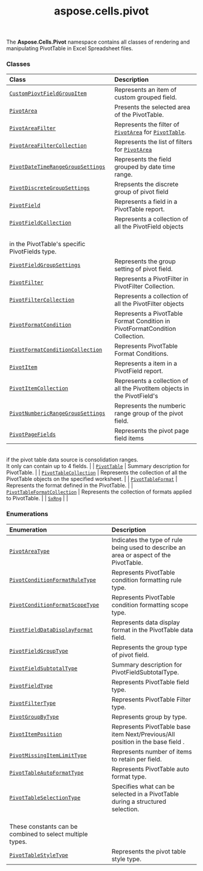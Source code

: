 ﻿---
title: aspose.cells.pivot
second_title: Aspose.Cells for Python via .NET API References
description: 
type: docs
weight: 10
url: /aspose.cells.pivot/
is_root: false
---

The **Aspose.Cells.Pivot**  namespace contains all classes of rendering and manipulating PivotTable in Excel Spreadsheet files.

### Classes
| Class | Description |
| :- | :- |
| [`CustomPiovtFieldGroupItem`](/cells/python-net/aspose.cells.pivot/custompiovtfieldgroupitem) | Represents an item of custom grouped field. |
| [`PivotArea`](/cells/python-net/aspose.cells.pivot/pivotarea) | Presents the selected area of the PivotTable. |
| [`PivotAreaFilter`](/cells/python-net/aspose.cells.pivot/pivotareafilter) | Represents the filter of [`PivotArea`](/cells/python-net/aspose.cells.pivot/pivotarea) for [`PivotTable`](/cells/python-net/aspose.cells.pivot/pivottable). |
| [`PivotAreaFilterCollection`](/cells/python-net/aspose.cells.pivot/pivotareafiltercollection) | Represents the list of filters for [`PivotArea`](/cells/python-net/aspose.cells.pivot/pivotarea) |
| [`PivotDateTimeRangeGroupSettings`](/cells/python-net/aspose.cells.pivot/pivotdatetimerangegroupsettings) | Represents the field grouped by date time range. |
| [`PivotDiscreteGroupSettings`](/cells/python-net/aspose.cells.pivot/pivotdiscretegroupsettings) | Rrepsents the discrete group of pivot field |
| [`PivotField`](/cells/python-net/aspose.cells.pivot/pivotfield) | Represents a field in a PivotTable report. |
| [`PivotFieldCollection`](/cells/python-net/aspose.cells.pivot/pivotfieldcollection) | Represents a collection of all the PivotField objects<br/>in the PivotTable's specific PivotFields type. |
| [`PivotFieldGroupSettings`](/cells/python-net/aspose.cells.pivot/pivotfieldgroupsettings) | Represents the group setting of pivot field. |
| [`PivotFilter`](/cells/python-net/aspose.cells.pivot/pivotfilter) | Represents a PivotFilter in PivotFilter Collection. |
| [`PivotFilterCollection`](/cells/python-net/aspose.cells.pivot/pivotfiltercollection) | Represents a collection of all the PivotFilter objects |
| [`PivotFormatCondition`](/cells/python-net/aspose.cells.pivot/pivotformatcondition) | Represents a PivotTable Format Condition in PivotFormatCondition Collection. |
| [`PivotFormatConditionCollection`](/cells/python-net/aspose.cells.pivot/pivotformatconditioncollection) | Represents PivotTable Format Conditions. |
| [`PivotItem`](/cells/python-net/aspose.cells.pivot/pivotitem) | Represents a item in a PivotField report. |
| [`PivotItemCollection`](/cells/python-net/aspose.cells.pivot/pivotitemcollection) | Represents a collection of all the PivotItem objects in the PivotField's |
| [`PivotNumbericRangeGroupSettings`](/cells/python-net/aspose.cells.pivot/pivotnumbericrangegroupsettings) | Represents the numberic range group of the pivot field. |
| [`PivotPageFields`](/cells/python-net/aspose.cells.pivot/pivotpagefields) | Represents the pivot page field items <br/>if the pivot table data source is consolidation ranges.<br/>It only can contain up to 4 fields. |
| [`PivotTable`](/cells/python-net/aspose.cells.pivot/pivottable) | Summary description for PivotTable. |
| [`PivotTableCollection`](/cells/python-net/aspose.cells.pivot/pivottablecollection) | Represents the collection of all the PivotTable objects on the specified worksheet. |
| [`PivotTableFormat`](/cells/python-net/aspose.cells.pivot/pivottableformat) | Represents the format defined in the PivotTable. |
| [`PivotTableFormatCollection`](/cells/python-net/aspose.cells.pivot/pivottableformatcollection) | Represents the collection of formats applied to PivotTable. |
| [`SxRng`](/cells/python-net/aspose.cells.pivot/sxrng) |  |


### Enumerations
| Enumeration | Description |
| :- | :- |
| [`PivotAreaType`](/cells/python-net/aspose.cells.pivot/pivotareatype) | Indicates the type of rule being used to describe an area or aspect of the PivotTable. |
| [`PivotConditionFormatRuleType`](/cells/python-net/aspose.cells.pivot/pivotconditionformatruletype) | Represents PivotTable condition formatting rule type. |
| [`PivotConditionFormatScopeType`](/cells/python-net/aspose.cells.pivot/pivotconditionformatscopetype) | Represents PivotTable condition formatting scope type. |
| [`PivotFieldDataDisplayFormat`](/cells/python-net/aspose.cells.pivot/pivotfielddatadisplayformat) | Represents data display format in the PivotTable data field. |
| [`PivotFieldGroupType`](/cells/python-net/aspose.cells.pivot/pivotfieldgrouptype) | Represents the group type of pivot field. |
| [`PivotFieldSubtotalType`](/cells/python-net/aspose.cells.pivot/pivotfieldsubtotaltype) | Summary description for PivotFieldSubtotalType. |
| [`PivotFieldType`](/cells/python-net/aspose.cells.pivot/pivotfieldtype) | Represents PivotTable field type. |
| [`PivotFilterType`](/cells/python-net/aspose.cells.pivot/pivotfiltertype) | Represents PivotTable Filter type. |
| [`PivotGroupByType`](/cells/python-net/aspose.cells.pivot/pivotgroupbytype) | Represents group by type. |
| [`PivotItemPosition`](/cells/python-net/aspose.cells.pivot/pivotitemposition) | Represents PivotTable base item Next/Previous/All position in the base field . |
| [`PivotMissingItemLimitType`](/cells/python-net/aspose.cells.pivot/pivotmissingitemlimittype) | Represents number of items to retain per field. |
| [`PivotTableAutoFormatType`](/cells/python-net/aspose.cells.pivot/pivottableautoformattype) | Represents PivotTable auto format type. |
| [`PivotTableSelectionType`](/cells/python-net/aspose.cells.pivot/pivottableselectiontype) | Specifies what can be selected in a PivotTable during a structured selection.<br/>These constants can be combined to select multiple types. |
| [`PivotTableStyleType`](/cells/python-net/aspose.cells.pivot/pivottablestyletype) | Represents the pivot table style type. |


